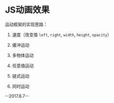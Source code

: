 # JS动画效果

运动框架的实现思路：

1. 速度（改变值 `left`, `right`, `width`, `height`, `opacity`）

2. 缓冲运动

3. 多物体运动

4. 任意值运动

5. 链式运动

6. 同时运动

--2017.8.7--
